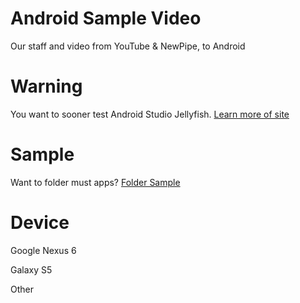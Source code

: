 # Android Sample Video
Our staff and video from YouTube &amp; NewPipe, to Android
# Warning
You want to sooner test Android Studio Jellyfish. [Learn more of site](https://developer.android.com/studio)
# Sample
Want to folder must apps? [Folder Sample](https://github.com/mikedev-compose/video-sample/tree/main/Sample%20Apps)
# Device
Google Nexus 6

Galaxy S5

Other
